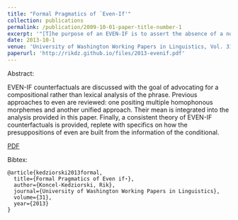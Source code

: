 ```yaml
---
title: "Formal Pragmatics of `Even-If'"
collection: publications
permalink: /publication/2009-10-01-paper-title-number-1
excerpt: '"[T]he purpose of an EVEN-IF is to assert the absence of a non-accidental connection between the antecedent or its negation and the consequent"'
date: 2013-10-1
venue: 'University of Washington Working Papers in Linguistics, Vol. 31'
paperurl: 'http://rikdz.github.io/files/2013-evenif.pdf'
---
```


Abstract:

EVEN-IF counterfactuals are discussed with the goal of advocating for a compositional rather than lexical analysis of the phrase. Previous approaches to even are reviewed: one positing multiple homophonous morphemes and another unified approach. Their mean is integrated into the analysis provided in this paper. Finally, a consistent theory of EVEN-IF counterfactuals is provided, replete with specifics on how the presuppositions of even are built from the information of the conditional.

[PDF](http://rikdz.github.io/files/2013-evenif.pdf)

Bibtex:
```
@article{kedziorski2013formal,
  title={Formal Pragmatics of Even if⋆},
  author={Koncel-Kedziorski, Rik},
  journal={University of Washington Working Papers in Linguistics},
  volume={31},
  year={2013}
}
```

